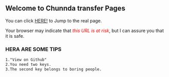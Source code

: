 ## Welcome to Chunnda transfer Pages

You can click [HERE!](http://home.chunnda.com:233) to Jump to the real page.

Your browser may indicate that *<font color="red">this URL is at risk</font>*, but I can assure you that it is safe.

### HERA ARE SOME TIPS

```markdown
1."View on Github"
2.You need two keys.
3.The second key belongs to boring people.
```
